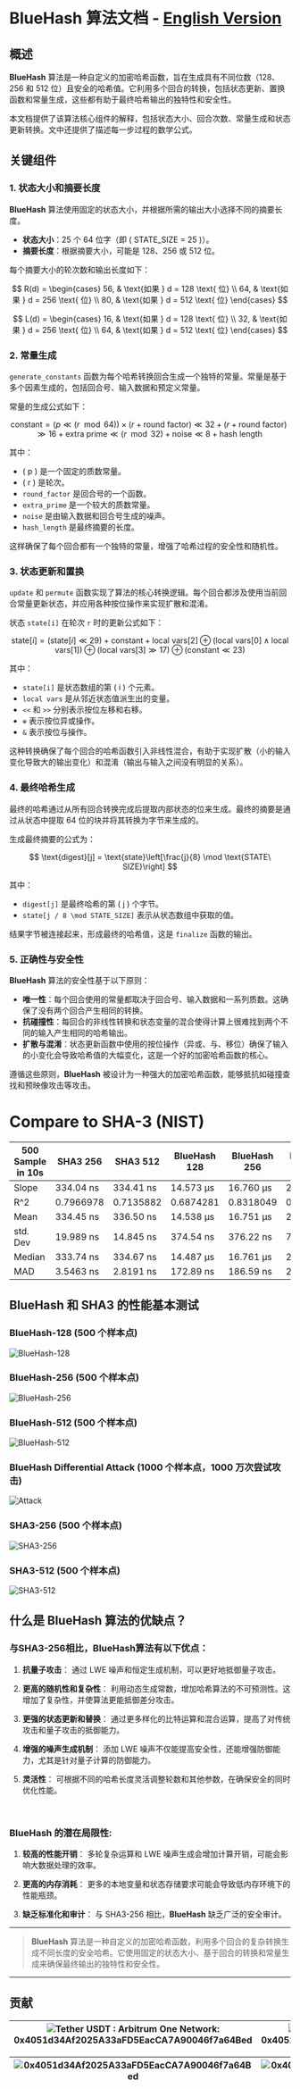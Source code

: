# BlueHash 算法文档 - [English Version](https://github.com/blueokanna/BlueHash/blob/main/README.md)

## 概述

**BlueHash** 算法是一种自定义的加密哈希函数，旨在生成具有不同位数（128、256 和 512 位）且安全的哈希值。它利用多个回合的转换，包括状态更新、置换函数和常量生成，这些都有助于最终哈希输出的独特性和安全性。

本文档提供了该算法核心组件的解释，包括状态大小、回合次数、常量生成和状态更新转换。文中还提供了描述每一步过程的数学公式。

## 关键组件

### 1. 状态大小和摘要长度

**BlueHash** 算法使用固定的状态大小，并根据所需的输出大小选择不同的摘要长度。

- **状态大小**：25 个 64 位字（即 \( STATE\_SIZE = 25 \)）。
- **摘要长度**：根据摘要大小，可能是 128、256 或 512 位。

每个摘要大小的轮次数和输出长度如下：

$$
R(d) = 
\begin{cases} 
56, & \text{如果 } d = 128 \text{ 位} \\
64, & \text{如果 } d = 256 \text{ 位} \\
80, & \text{如果 } d = 512 \text{ 位}
\end{cases}
$$

$$
L(d) = 
\begin{cases} 
16, & \text{如果 } d = 128 \text{ 位} \\
32, & \text{如果 } d = 256 \text{ 位} \\
64, & \text{如果 } d = 512 \text{ 位}
\end{cases}
$$

### 2. 常量生成

`generate_constants` 函数为每个哈希转换回合生成一个独特的常量。常量是基于多个因素生成的，包括回合号、输入数据和预定义常量。

常量的生成公式如下：

$$
\text{constant} = \left( p \ll (r \mod 64) \right) \times \left( r + \text{round factor} \right) \ll 32 + \left( r + \text{round factor} \right) \gg 16 + \text{extra prime} \ll (r \mod 32) + \text{noise} \ll 8 + \text{hash length}
$$

其中：
- \( p \) 是一个固定的质数常量。
- \( r \) 是轮次。
- `round_factor` 是回合号的一个函数。
- `extra_prime` 是一个较大的质数常量。
- `noise` 是由输入数据和回合号生成的噪声。
- `hash_length` 是最终摘要的长度。

这样确保了每个回合都有一个独特的常量，增强了哈希过程的安全性和随机性。

### 3. 状态更新和置换

`update` 和 `permute` 函数实现了算法的核心转换逻辑。每个回合都涉及使用当前回合常量更新状态，并应用各种按位操作来实现扩散和混淆。

状态 `state[i]` 在轮次 `r` 时的更新公式如下：

$$
\text{state}[i] = \left( \text{state}[i] \ll 29 \right) + \text{constant} + \text{local\ vars}[2] \oplus \left( \text{local\ vars}[0] \land \text{local\ vars}[1] \right) \oplus \left( \text{local\ vars}[3] \gg 17 \right) \oplus \left( \text{constant} \ll 23 \right)
$$

其中：
- `state[i]` 是状态数组的第 \( i \) 个元素。
- `local vars` 是从邻近状态值派生出的变量。
- `<<` 和 `>>` 分别表示按位左移和右移。
- `⊕` 表示按位异或操作。
- `&` 表示按位与操作。

这种转换确保了每个回合的哈希函数引入非线性混合，有助于实现扩散（小的输入变化导致大的输出变化）和混淆（输出与输入之间没有明显的关系）。

### 4. 最终哈希生成

最终的哈希通过从所有回合转换完成后提取内部状态的位来生成。最终的摘要是通过从状态中提取 64 位的块并将其转换为字节来生成的。

生成最终摘要的公式为：

$$
\text{digest}[j] = \text{state}\left[\frac{j}{8} \mod \text{STATE\ SIZE}\right]
$$

其中：
- `digest[j]` 是最终哈希的第 \( j \) 个字节。
- `state[j / 8 \mod STATE_SIZE]` 表示从状态数组中获取的值。

结果字节被连接起来，形成最终的哈希值，这是 `finalize` 函数的输出。

### 5. 正确性与安全性

**BlueHash** 算法的安全性基于以下原则：

- **唯一性**：每个回合使用的常量都取决于回合号、输入数据和一系列质数。这确保了没有两个回合产生相同的转换。
- **抗碰撞性**：每回合的非线性转换和状态变量的混合使得计算上很难找到两个不同的输入产生相同的哈希输出。
- **扩散与混淆**：状态更新函数中使用的按位操作（异或、与、移位）确保了输入的小变化会导致哈希值的大幅变化，这是一个好的加密哈希函数的核心。

遵循这些原则，**BlueHash** 被设计为一种强大的加密哈希函数，能够抵抗如碰撞查找和预映像攻击等攻击。

# Compare to SHA-3 (NIST)
| **500 Sample in 10s** | **SHA3 256** | **SHA3 512** | **BlueHash 128** | **BlueHash 256** | **BlueHash 512** |
|-----------------------|--------------|--------------|------------------|------------------|------------------|
| Slope                 | 334.04 ns	   | 334.41 ns	   | 14.573 µs        | 16.760 µs        | 20.783 µs	       |
| R^2                   | 0.7966978	   | 0.7135882    | 0.6874281        | 0.8318049        | 0.7470279        |
| Mean                  | 334.45 ns	   | 336.50 ns	   | 14.538 µs        | 16.751 µs	       | 20.813 µs	       |
| std. Dev              | 19.989 ns	   | 14.845 ns	   | 374.54 ns        | 376.22 ns	       | 741.25 ns	       |
| Median                | 333.74 ns	   | 334.67 ns	   | 14.487 µs        | 16.761 µs	       | 20.675 µs	       |
| MAD                   | 3.5463 ns	   | 2.8191 ns	   | 172.89 ns        | 186.59 ns	       | 263.87 ns	       |

## BlueHash 和 SHA3 的性能基本测试

### **BlueHash-128 (500 个样本点)**
![BlueHash-128](https://github.com/blueokanna/BlueHash/blob/main/compare_result/blue-128.png)

### **BlueHash-256 (500 个样本点)**
![BlueHash-256](https://github.com/blueokanna/BlueHash/blob/main/compare_result/blue-256.png)

### **BlueHash-512 (500 个样本点)**
![BlueHash-512](https://github.com/blueokanna/BlueHash/blob/main/compare_result/blue-512.png)

### **BlueHash Differential Attack (1000 个样本点，1000 万次尝试攻击)**
![Attack](https://github.com/blueokanna/BlueHash/blob/main/compare_result/bluehash_hardtest.png)


### **SHA3-256 (500 个样本点)**
![SHA3-256](https://github.com/blueokanna/BlueHash/blob/main/compare_result/SHA3-256.png)

### **SHA3-512 (500 个样本点)**
![SHA3-512](https://github.com/blueokanna/BlueHash/blob/main/compare_result/SHA3-512.png)


## 什么是 **BlueHash** 算法的优缺点？

### 与**SHA3-256**相比，**BlueHash**算法有以下优点：

1. **抗量子攻击**： 
通过 LWE 噪声和恒定生成机制，可以更好地抵御量子攻击。

2. **更高的随机性和复杂性**： 
利用动态生成常数，增加哈希算法的不可预测性。这增加了复杂性，并使算法更能抵御差分攻击。

3. **更强的状态更新和替换**： 
通过更多样化的比特运算和混合运算，提高了对传统攻击和量子攻击的抵御能力。

4. **增强的噪声生成机制**： 
添加 LWE 噪声不仅能提高安全性，还能增强防御能力，尤其是针对量子计算的防御能力。

5. **灵活性**： 
可根据不同的哈希长度灵活调整轮数和其他参数，在确保安全的同时优化性能。

<br>

### BlueHash 的潜在局限性:

1. **较高的性能开销**： 
多轮复杂运算和 LWE 噪声生成会增加计算开销，可能会影响大数据处理的效率。

2. **更高的内存消耗**： 
更多的本地变量和状态存储要求可能会导致低内存环境下的性能瓶颈。

3. **缺乏标准化和审计**： 
与 SHA3-256 相比，**BlueHash** 缺乏广泛的安全审计。

----
> **BlueHash** 算法是一种自定义的加密哈希函数，利用多个回合的复杂转换生成不同长度的安全哈希。它使用固定的状态大小、基于回合的转换和常量生成来确保最终输出的独特性和安全性。
----

## 贡献
| ![Tether](https://raw.githubusercontent.com/ErikThiart/cryptocurrency-icons/master/16/tether.png "Tether (USDT)") **USDT** : Arbitrum One Network: **0x4051d34Af2025A33aFD5EacCA7A90046f7a64Bed** | ![USD Coin](https://raw.githubusercontent.com/ErikThiart/cryptocurrency-icons/master/16/usd-coin.png "USD Coin (USDC)") **USDC**: Arbitrum One Network: **0x4051d34Af2025A33aFD5EacCA7A90046f7a64Bed** | ![Dash Coin](https://raw.githubusercontent.com/ErikThiart/cryptocurrency-icons/master/16/dash.png "Dash Coin (Dash)") **Dash**: Dash Network: **XuJwtHWdsYzfLawymR3B3nDdS2W8dHnxyR** |
|------------------------------------------------------------------------------------|------------------------------------------------------------------------------------|------------------------------------------------------------------------------------|

| ![0x4051d34Af2025A33aFD5EacCA7A90046f7a64Bed](https://github.com/user-attachments/assets/608c5e0d-edfc-4dee-be6f-63d40b53a65f) | ![0x4051d34Af2025A33aFD5EacCA7A90046f7a64Bed (1)](https://github.com/user-attachments/assets/87205826-1f76-4724-9734-3ecbfbfb729f) | ![XuJwtHWdsYzfLawymR3B3nDdS2W8dHnxyR](https://github.com/user-attachments/assets/71915604-cc14-426f-a8b9-9b7f023da084) |
|------------------------------------------------------------------------------------|------------------------------------------------------------------------------------|------------------------------------------------------------------------------------|
